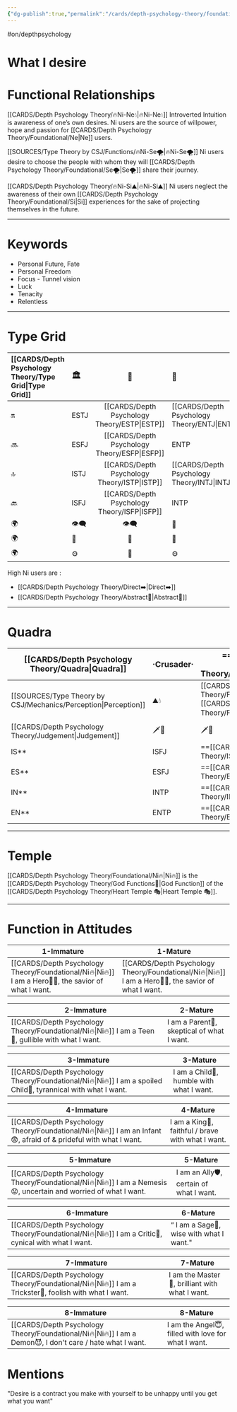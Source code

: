 ```yaml
---
{"dg-publish":true,"permalink":"/cards/depth-psychology-theory/foundational/ni/","created":"2022-12-27T21:20:33.776+01:00","updated":"2023-04-27T15:21:24.006+02:00"}
---
```


#on/depthpsychology 

# What I desire

# Functional Relationships 

[[CARDS/Depth Psychology Theory/🔥Ni-Ne💧\|🔥Ni-Ne💧]]
Introverted Intuition is awareness of one’s own desires. Ni users are the source of willpower, hope and passion for [[CARDS/Depth Psychology Theory/Foundational/Ne\|Ne]] users.  

[[SOURCES/Type Theory by CSJ/Functions/🔥Ni-Se🌪️\|🔥Ni-Se🌪️]] 
Ni users desire to choose the people with whom they will [[CARDS/Depth Psychology Theory/Foundational/Se🌪️\|Se🌪️]] share their journey. 

[[CARDS/Depth Psychology Theory/🔥Ni-Si⛰️\|🔥Ni-Si⛰️]]
Ni users neglect the awareness of their own [[CARDS/Depth Psychology Theory/Foundational/Si\|Si]] experiences for the sake of projecting themselves in the future. 

---
# Keywords
- Personal Future, Fate
- Personal Freedom 
- Focus - Tunnel vision
- Luck
- Tenacity
- Relentless
---
# Type Grid
| [[CARDS/Depth Psychology Theory/Type Grid\|Type Grid]]         | <font size="4"> 🏛️</font> | <font size="4"> 🧰</font> | <font size="4"> 🔮</font> | <font size="4"> 🦄</font> | 💬 |💬| 💬 |
|:--------------------- |:------------------------- |:-------------------------:|:------------------------------------------------ |:------------------------- |:--------------------------- |:--------------------------- |:--------------------------- |
| 🔛                    | ESTJ                      |           [[CARDS/Depth Psychology Theory/ESTP\|ESTP]]            | [[CARDS/Depth Psychology Theory/ENTJ\|ENTJ]]                                             | ENFJ                      | ➡️                          | 👋                          | 🏆                          |
| 🔜                    | ESFJ                      |    [[CARDS/Depth Psychology Theory/ESFP\|ESFP]] |ENTP                                   | ENFP                      | ↪️                          | 👋                          | 🏃‍♂️                       |
| 🔝    | ISTJ                      |           [[CARDS/Depth Psychology Theory/ISTP\|ISTP]]            | [[CARDS/Depth Psychology Theory/INTJ\|INTJ]]| [[CARDS/Depth Psychology Theory/INFJ\|INFJ]]| 🧘‍♂️ | 🏃‍♂️ | 🔙 | 
| 🔙                    | ISFJ        |           [[CARDS/Depth Psychology Theory/ISFP\|ISFP]]            | INTP                                             | INFP                      | ↪️                          | 🧘‍♂️                       | 🏆                          |
|🌍 | 👁️‍🗨️                     |           👁️‍🗨️           | 🧲                                               | 🧲                        |                             |                             |                             |
| 🌍 | 🐜                        |            🦊             | 🦊                                               | 🐜                        |                             |                             |                             |
|🌍| ⚙️                        |            👀             | ⚙️                                               | 👀                        |                             |                             |                             |
High Ni users are : 
- [[CARDS/Depth Psychology Theory/Direct➡️\|Direct➡️]] 
- [[CARDS/Depth Psychology Theory/Abstract🧲\|Abstract🧲]] 
---
# Quadra
| <font size="4"> [[CARDS/Depth Psychology Theory/Quadra\|Quadra]]</font>| <font size="4"> ·Crusader·</font> | <font size="4"> ==·[[CARDS/Depth Psychology Theory/Templar\|Templar]]·==</font> | <font size="4"> ==·[[CARDS/Depth Psychology Theory/Wayfarer\|Wayfarer]]·==</font> | <font size="4"> ·Philosopher·</font> |
| -------------- | ------------------------- | ------------------------ | ------------------------ | ------------------------- |
| [[SOURCES/Type Theory by CSJ/Mechanics/Perception\|Perception]] |⛰️💧    | [[CARDS/Depth Psychology Theory/Foundational/Ni🔥\|🔥]][[CARDS/Depth Psychology Theory/Foundational/Se🌪️\|🌪️]] | [[CARDS/Depth Psychology Theory/Foundational/Ni🔥\|🔥]][[CARDS/Depth Psychology Theory/Foundational/Se🌪️\|🌪️]] | ⛰️💧    |
| [[CARDS/Depth Psychology Theory/Judgement\|Judgement]]  | 🗡️💉|🗡️💉 |🧭🏹  | 🧭🏹    |
| IS**             | ISFJ               | ==[[CARDS/Depth Psychology Theory/ISTP\|ISTP]]==                 | ==[[CARDS/Depth Psychology Theory/ISFP\|ISFP]]==                 |ISTJ                |
| ES**             |ESFJ                | ==[[CARDS/Depth Psychology Theory/ESTP\|ESTP]]==                 | ==[[CARDS/Depth Psychology Theory/ESFP\|ESFP]]==                 |ESTJ             |
| IN**             |INTP             | ==[[CARDS/Depth Psychology Theory/INFJ\|INFJ]]==                 | ==[[CARDS/Depth Psychology Theory/INTJ\|INTJ]]==                 |INFP             |
| EN**             |ENTP               | ==[[CARDS/Depth Psychology Theory/ENFJ\|ENFJ]]==                 | ==[[CARDS/Depth Psychology Theory/ENTJ\|ENTJ]]==                 |ENFP             |

---
# Temple 
[[CARDS/Depth Psychology Theory/Foundational/Ni🔥\|Ni🔥]] is the [[CARDS/Depth Psychology Theory/God Functions🙏\|God Function]] of the [[CARDS/Depth Psychology Theory/Heart Temple 🎭\|Heart Temple 🎭]]. 

--- 
# Function in Attitudes
| 1-Immature                                            | 1-Mature                                              |
| ----------------------------------------------------- | ----------------------------------------------------- |
| [[CARDS/Depth Psychology Theory/Foundational/Ni🔥\|Ni🔥]] I am a Hero🦸‍♂️, the savior of what I want. | [[CARDS/Depth Psychology Theory/Foundational/Ni🔥\|Ni🔥]] I am a Hero🦸‍♂️, the savior of what I want. |

| 2-Immature                                         | 2-Mature                                    |
| -------------------------------------------------- | ------------------------------------------- |
| [[CARDS/Depth Psychology Theory/Foundational/Ni🔥\|Ni🔥]] I am a Teen👦, gullible with what I want. |  I am a Parent🤨, skeptical of what I want. |

| 3-Immature                                                    | 3-Mature                                  |
| ------------------------------------------------------------- | ----------------------------------------- |
| [[CARDS/Depth Psychology Theory/Foundational/Ni🔥\|Ni🔥]] I am a spoiled Child🥳, tyrannical with what I want. |  I am a Child👼, humble with what I want. |

| 4-Immature                                                        | 4-Mature                                           |
| ----------------------------------------------------------------- | -------------------------------------------------- |
| [[CARDS/Depth Psychology Theory/Foundational/Ni🔥\|Ni🔥]] I am an Infant😨, afraid of & prideful with what I want. |  I am a King👑, faithful / brave with what I want. |

| 5-Immature                                                       | 5-Mature                                   |
| ---------------------------------------------------------------- | ------------------------------------------ |
| [[CARDS/Depth Psychology Theory/Foundational/Ni🔥\|Ni🔥]] I am a Nemesis😟, uncertain and worried of what I want. |  I am an  Ally🛡️, certain of what I want. |

| 6-Immature                                          | 6-Mature                                 |
| --------------------------------------------------- | ---------------------------------------- |
| [[CARDS/Depth Psychology Theory/Foundational/Ni🔥\|Ni🔥]] I am a Critic🤔, cynical with what I want. | “ I am a Sage🧙, wise with what I want." |

| 7-Immature                                             | 7-Mature                                        |
| ------------------------------------------------------ | ----------------------------------------------- |
| [[CARDS/Depth Psychology Theory/Foundational/Ni🔥\|Ni🔥]] I am a Trickster🤡, foolish with what I want. |  I am the Master💎, brilliant with what I want. |

| 8-Immature                                                | 8-Mature                                             |
| --------------------------------------------------------- | ---------------------------------------------------- |
| [[CARDS/Depth Psychology Theory/Foundational/Ni🔥\|Ni🔥]] I am a Demon😈, I don't care / hate what I want. |  I am the Angel😇, filled with love for what I want. |


# Mentions 
"Desire is a contract you make with yourself to be unhappy until you get what you want"


